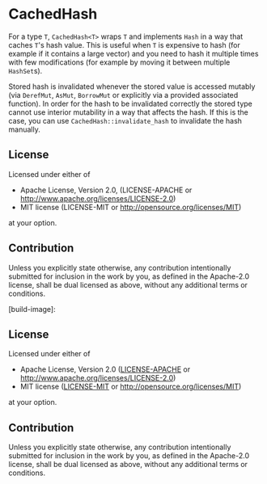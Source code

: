 # CachedHash

For a type `T`, `CachedHash<T>` wraps `T` and implements `Hash` in a way that
caches `T`'s hash value. This is useful when `T` is expensive to hash (for
example if it contains a large vector) and you need to hash it multiple times
with few modifications (for example by moving it between multiple `HashSet`s).

Stored hash is invalidated whenever the stored value is accessed mutably (via
`DerefMut`, `AsMut`, `BorrowMut` or explicitly via a provided associated function).
In order for the hash to be invalidated correctly the stored type cannot use
interior mutability in a way that affects the hash. If this is the case, you
can use `CachedHash::invalidate_hash` to invalidate the hash manually.

## License

Licensed under either of

 * Apache License, Version 2.0, (LICENSE-APACHE or http://www.apache.org/licenses/LICENSE-2.0)
 * MIT license (LICENSE-MIT or http://opensource.org/licenses/MIT)

at your option.

## Contribution

Unless you explicitly state otherwise, any contribution intentionally submitted
for inclusion in the work by you, as defined in the Apache-2.0 license, shall be
dual licensed as above, without any additional terms or conditions.

[docs]: https://docs.rs/cached-hash
[crates-io]: https://crates.io/crates/cached-hash
[crates-io-image]: https://img.shields.io/crates/v/cached-hash.svg
[docs-image]: https://docs.rs/cached-hash/badge.svg
[build-image]:

## License

Licensed under either of

 * Apache License, Version 2.0
   ([LICENSE-APACHE](LICENSE-APACHE) or http://www.apache.org/licenses/LICENSE-2.0)
 * MIT license
   ([LICENSE-MIT](LICENSE-MIT) or http://opensource.org/licenses/MIT)

at your option.

## Contribution

Unless you explicitly state otherwise, any contribution intentionally submitted
for inclusion in the work by you, as defined in the Apache-2.0 license, shall be
dual licensed as above, without any additional terms or conditions.